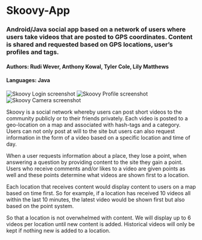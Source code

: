 # Skoovy-App
### Android/Java social app based on a network of users where users take videos that are posted to GPS coordinates.  Content is shared and requested based on GPS locations, user’s profiles and tags.
#### Authors: Rudi Wever, Anthony Kowal, Tyler Cole, Lily Matthews
#### Languages: Java

![Skoovy Login screenshot](https://github.com/rwever-projects/Skoovy-App/blob/master/SkoovyLoginScreenshot.png) ![Skoovy Profile screenshot](https://github.com/rwever-projects/Skoovy-App/blob/master/SkoovyProfileScreenshot.png)![Skoovy Camera screenshot](https://github.com/rwever-projects/Skoovy-App/blob/master/SkoovyCameraWithVideo.gif)


Skoovy is a social network whereby users can post short videos to the community publicly or to their friends privately. Each video is posted to a geo-location on a map and associated with hash-tags and a category. Users can not only post at will to the site but users can also request information in the form of a video based on a specific location and time of day. 

When a user requests information about a place, they lose a point, when answering a question by providing content to the site they gain a point. Users who receive comments and/or likes to a video are given points as well and these points determine what videos are shown first to a location.

Each location that receives content would display content to users on a map based on time first. So for example, if a location has received 10 videos all within the last 10 minutes, the latest video would be shown first but also based on the point system.  

So that a location is not overwhelmed with content. We will display up to 6 videos per location until new content is added. Historical videos will only be kept if nothing new is added to a location. 
